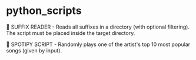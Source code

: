# python_scripts

📂 SUFFIX READER - Reads all suffixes in a directory (with optional filtering). The script must be placed inside the target directory.

🎵 SPOTIPY SCRIPT - Randomly plays one of the artist's top 10 most popular songs (given by input).
